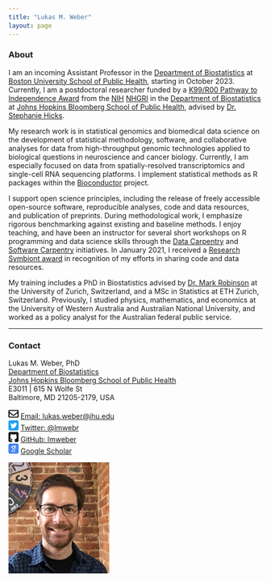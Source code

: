 ```yaml
---
title: "Lukas M. Weber"
layout: page
---
```



### About

I am an incoming Assistant Professor in the [Department of Biostatistics](https://www.bu.edu/sph/about/departments/biostatistics/) at [Boston University School of Public Health](https://www.bu.edu/sph/), starting in October 2023. Currently, I am a postdoctoral researcher funded by a [K99/R00 Pathway to Independence Award](https://reporter.nih.gov/search/5u7x8jpqxUSznDKcHnIqSw/project-details/10350850) from the [NIH](https://www.nih.gov/) [NHGRI](https://www.genome.gov/) in the [Department of Biostatistics](https://www.jhsph.edu/departments/biostatistics/) at [Johns Hopkins Bloomberg School of Public Health](https://www.jhsph.edu/), advised by [Dr. Stephanie Hicks](https://www.stephaniehicks.com/).

My research work is in statistical genomics and biomedical data science on the development of statistical methodology, software, and collaborative analyses for data from high-throughput genomic technologies applied to biological questions in neuroscience and cancer biology. Currently, I am especially focused on data from spatially-resolved transcriptomics and single-cell RNA sequencing platforms. I implement statistical methods as R packages within the [Bioconductor](http://bioconductor.org/) project.

I support open science principles, including the release of freely accessible open-source software, reproducible analyses, code and data resources, and publication of preprints. During methodological work, I emphasize rigorous benchmarking against existing and baseline methods. I enjoy teaching, and have been an instructor for several short workshops on R programming and data science skills through the [Data Carpentry](https://datacarpentry.org/) and [Software Carpentry](https://software-carpentry.org/) initiatives. In January 2021, I received a [Research Symbiont award](https://researchsymbionts.org/) in recognition of my efforts in sharing code and data resources.

My training includes a PhD in Biostatistics advised by [Dr. Mark Robinson](https://robinsonlabuzh.github.io/) at the University of Zurich, Switzerland, and a MSc in Statistics at ETH Zurich, Switzerland. Previously, I studied physics, mathematics, and economics at the University of Western Australia and Australian National University, and worked as a policy analyst for the Australian federal public service.


---


### Contact

<div class="row-fluid" markdown="1">
<div class="span7" markdown="1">

Lukas M. Weber, PhD <br/>
[Department of Biostatistics](https://www.jhsph.edu/departments/biostatistics/) <br/>
[Johns Hopkins Bloomberg School of Public Health](https://www.jhsph.edu/) <br/>
E3011 | 615 N Wolfe St <br/>
Baltimore, MD 21205-2179, USA

<img src="images/envelope.svg" alt="Email logo" width="20"> [Email: lukas.weber@jhu.edu]() <br/>
<img src="images/twitter.svg" alt="Twitter logo" width="20"> [Twitter: @lmwebr](https://twitter.com/lmwebr) <br/>
<img src="images/github.svg" alt="GitHub logo" width="20"> [GitHub: lmweber](https://github.com/lmweber) <br/>
<img src="images/scholar.svg" alt="Google Scholar logo" width="20"> [Google Scholar](https://scholar.google.com/citations?user=1vZo3toAAAAJ&hl=en)

</div>
<div class="span3" markdown="1">

<img src="images/Lukas_Weber_photo_small.jpg" alt="Lukas Weber photo" width="200">

</div>
</div>

